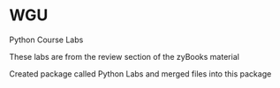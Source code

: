# WGU
Python Course Labs

These labs are from the review section of the zyBooks material

Created package called Python Labs and merged files into this package